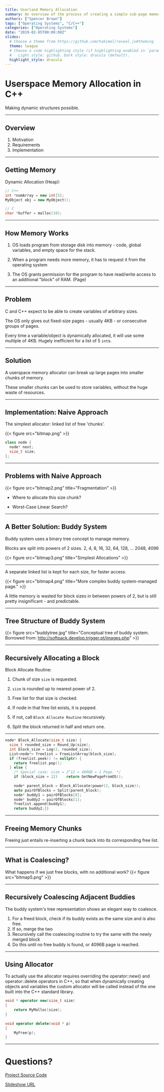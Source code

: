 ```yaml
---
title: Userland Memory Allocation
summary: An overview of the process of creating a simple sub-page memory allocator for C/C++.
authors: ["Spencer Brown"]
tags: ["Operating Systems", "C/C++"]
categories: ["Operating Systems"]
date: "2019-02-05T00:00:00Z"
slides:
  # Choose a theme from https://github.com/hakimel/reveal.js#theming
  theme: league
  # Choose a code highlighting style (if highlighting enabled in `params.toml`)
  #   Light style: github. Dark style: dracula (default).
  highlight_style: dracula
---
```


# Userspace Memory Allocation in C++

Making dynamic structures possible.

---

## Overview

1. Motivation
2. Requirements
3. Implementation

---

## Getting Memory

Dynamic Allocation (Heap):
```c++
// C++
int *numArray = new int[5];
MyObject obj = new MyObject();

// C
char *buffer = malloc(10);
```

---

## How Memory Works

1. OS loads program from storage disk into memory - code, global variables, and empty space for the stack.

2. When a program needs more memory, it has to request it from the operating system
 
3. The OS grants permission for the program to have read/write access to an additional "block" of RAM. (Page)

---

## Problem

C and C++ expect to be able to create variables of arbitrary sizes.

The OS only gives out fixed-size pages - usually 4KB - or consecutive groups of pages.

Every time a variable/object is dynamically allocated, it will use some multiple of 4KB. Hugely inefficient for a list of 5 `int`s.

---

## Solution

A userspace memory allocator can break up large pages into smaller chunks of memory.

These smaller chunks can be used to store variables, without the huge waste of resources.

---

## Implementation: Naive Approach

The simplest allocator: linked list of free 'chunks'.

{{< figure src="bitmap.png"  >}}

```c++
class node {
  node* next;
  size_t size;
};
```

---

## Problems with Naive Approach

{{< figure src="bitmap2.png" title="Fragmentation"  >}}

* Where to allocate this size chunk?

* Worst-Case Linear Search?

---

## A Better Solution: Buddy System

Buddy system uses a binary tree concept to manage memory.

Blocks are split into powers of 2 sizes. 2, 4, 8, 16, 32, 64, 128, ... 2048, 4096

{{< figure src="bitmap3.png" title="Simplest Allocations"  >}}

---

A separate linked list is kept for each size, for faster access.

{{< figure src="bitmap4.png" title="More complex buddy system-managed page."  >}}

A little memory is wasted for block sizes in between powers of 2, but is still pretty insignificant - and predictable.

---

## Tree Structure of Buddy System

{{< figure src="buddytree.jpg" title="Conceptual tree of buddy system. Borrowed from: http://softpack.develop.trigger.pt/images.php"  >}}

---

## Recursively Allocating a Block
Block Allocate Routine:

1. Chunk of size `size` is requested.

2. `size` is rounded up to nearest power of 2.

3. Free list for that size is checked. 

4. If node in that free list exists, it is popped.

5. If not, call `Block Allocate Routine` recursively.

6. Split the block returned in half and return one.

---

```c++
node* Block_Allocate(size_t size) {
  size_t rounded_size = Round_Up(size);
  int block_size = Log(2, rounded_size);
  List<node*> freelist = FreeListArray[block_size];
  if (freelist.peek() != nullptr) {
    return freelist.pop();
  } else {
    /* Special case: size = 2^12 = 4096B = 1 Page. */
    if (block_size = 12)    return GetNewPageFromOS();
    
    node* parent_block = Block_Allocate(power(2, block_size));
    auto pairOfBlocks = Split(parent_block);
    node* buddy1 = pairOfBlocks[0];
    node* buddy2 = pairOfBlocks[1];
    freelist.append(buddy1);
    return buddy2;}}
```

---

## Freeing Memory Chunks

Freeing just entails re-inserting a chunk back into its corresponding free list.

---

## What is Coalescing?
What happens if we just free blocks, with no additional work?
{{< figure src="bitmap5.png"  >}}

---

## Recursively Coalescing Adjacent Buddies
The buddy system's tree representation shows an elegant way to coalesce.

1. For a freed block, check if its buddy exists as the same size and is also free.
2. If so, merge the two
3. Recursively call the coalescing routine to try the same with the newly merged block
4. Do this until no free buddy is found, or 4096B page is reached.


---

## Using Allocator
To actually use the allocator requires overriding the operator::new() and operator::delete operators in C++, so that when dynamically creating objects and variables the custom allocator will be called instead of the one built into the C++ standard library.

```c++
void * operator new(size_t size)
{
    return MyMalloc(size);
} 
  
void operator delete(void * p) 
{ 
    MyFree(p);
} 
```

---

# Questions?

[Project Source Code](https://github.com/SpencerCBrown/...)

[Slideshow URL](https://spencercbrown.net/slides/allocation)